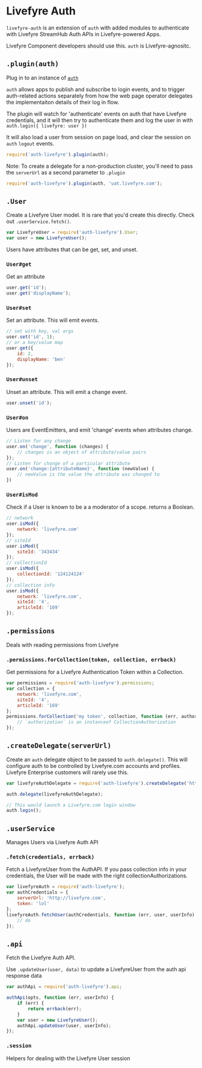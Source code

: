 # Livefyre Auth

`livefyre-auth` is an extension of `auth` with added modules to authenticate with Livefyre StreamHub Auth APIs in Livefyre-powered Apps.

Livefyre Component developers should use this. `auth` is Livefyre-agnositc.

## `.plugin(auth)`

Plug in to an instance of [`auth`](https://github.com/Livefyre/auth)

`auth` allows apps to publish and subscribe to login events, and to trigger
auth-related actions separately from how the web page operator delegates the
implementaiton details of their log in flow.

The plugin will watch for 'authenticate' events on auth that have Livefyre
credentials, and it will then try to authenticate them and log the user in with
`auth.login({ livefyre: user })`

It will also load a user from session on page load, and clear the session
on `auth` `logout` events.

```javascript
require('auth-livefyre').plugin(auth);
```

Note: To create a delegate for a non-production cluster, you'll need to pass the
`serverUrl` as a second parameter to `.plugin`

```javascript
require('auth-livefyre').plugin(auth, 'uat.livefyre.com');
```

## `.User`

Create a Livefyre User model. It is rare that you'd create this directly.
Check out `.userService.fetch()`.

```javascript
var LivefyreUser = require('auth-livefyre').User;
var user = new LivefyreUser();
```

Users have attributes that can be get, set, and unset.

### `User#get`

Get an attribute

```javascript
user.get('id');
user.get('displayName');
```

### `User#set`

Set an attribute. This will emit events.

```javascript
// set with key, val args
user.set('id', 1);
// or a key/value map
user.get({
    id: 2,
    displayName: 'ben'
});
```

### `User#unset`

Unset an attribute. This will emit a change event.

```javascript
user.unset('id');
```

### `User#on`

Users are EventEmitters, and emit 'change' events when attributes change.

```javascript
// Listen for any change
user.on('change', function (changes) {
    // changes is an object of attribute/value pairs
});
// Listen for change of a particular attribute
user.on('change:{attributeName}', function (newValue) {
    // newValue is the value the attribute was changed to    
})
```

### `User#isMod`

Check if a User is known to be a a moderator of a scope.
returns a Boolean.

```javascript
// network
user.isMod({
    network: 'livefyre.com'
});
// siteId
user.isMod({
    siteId: '343434'
});
// collectionId
user.isMod({
    collectionId: '124124124'
});
// collection info
user.isMod({
    network: 'livefyre.com',
    siteId: '4',
    articleId: '169'
});
```

## `.permissions`

Deals with reading permissions from Livefyre

### `.permissions.forCollection(token, collection, errback)`

Get permissions for a Livefyre Authentication Token within a Collection.

```javascript
var permissions = require('auth-livefyre').permissions;
var collection = {
    network: 'livefyre.com',
    siteId: '4',
    articleId: '169'
};
permissions.forCollection('my token', collection, function (err, authorization) {
    // `authorization` is an instanceof CollectionAuthorization
});
```

## `.createDelegate(serverUrl)`

Create an `auth` delegate object to be passed to `auth.delegate()`.
This will configure auth to be controlled by Livefyre.com accounts and profiles.
Livefyre Enterprise customers will rarely use this.

```javascript
var livefyreAuthDelegate = require('auth-livefyre').createDelegate('http://livefyre.com');

auth.delegate(livefyreAuthDelegate);

// This would launch a Livefyre.com login window
auth.login();
```

## `.userService`

Manages Users via Livefyre Auth API

### `.fetch(credentials, errback)`

Fetch a LivefyreUser from the AuthAPI. If you pass collection info in your
credentials, the User will be made with the right collectionAuthorizations.

```javascript
var livefyreAuth = require('auth-livefyre');
var authCredentials = {
    serverUrl: 'http://livefyre.com',
    token: 'lol'
};
livefyreAuth.fetchUser(authCredentials, function (err, user, userInfo) {
    // do
});
```

## `.api`

Fetch the Livefyre Auth API.

Use `.updateUser(user, data)` to update a LivefyreUser
from the auth api response data

```javascript
var authApi = require('auth-livefyre').api;

authApi(opts, function (err, userInfo) {
    if (err) {
        return errback(err);
    }
    var user = new LivefyreUser();
    authApi.updateUser(user, userInfo);
});
```

### `.session`

Helpers for dealing with the Livefyre User session
